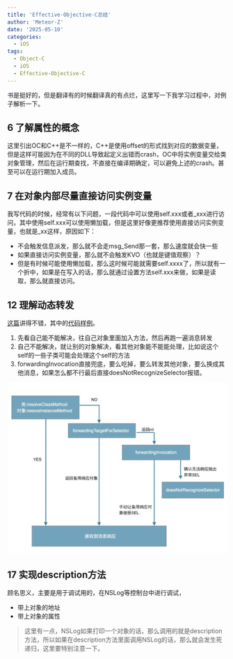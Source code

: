 ```yaml
---
title: 'Effective-Objective-C总结'
author: 'Meteor-Z'
date: '2025-05-10'
categories:
  - iOS
tags:
  - Object-C
  - iOS
  - Effective-Objective-C
---
```


书是挺好的，但是翻译有的时候翻译真的有点烂，这里写一下我学习过程中，对例子解析一下。

## 6 了解属性的概念

这里引出OC和C++是不一样的，C++是使用offset的形式找到对应的数据变量，但是这样可能因为在不同的DLL导致起定义出错而crash，OC中将实例变量交给类对象管理，然后在运行期查找，不直接在编译期确定，可以避免上述的crash。甚至可以在运行期加入成员。

## 7 在对象内部尽量直接访问实例变量

我写代码的时候，经常有以下问题，一段代码中可以使用self.xxx或者_xxx进行访问，其中使用self.xxx可以使用懒加载，但是这里好像更推荐使用直接访问实例变量，也就是_xx这样，原因如下：

- 不会触发信息派发，那么就不会走msg_Send那一套，那么速度就会快一些
- 如果直接访问实例变量，那么就不会触发KVO（也就是键值观察）？
- 但是有时候可能使用懒加载，那么这时候可能就需要self.xxxx了，所以就有一个折中，如果是在写入的话，那么就通过设置方法self.xxx来做，如果是读取，那么就直接访问。

## 12 理解动态转发

[这篇](https://juejin.cn/post/6844903600968171533)讲得不错，其中的[代码样例](https://gist.github.com/Meteor-Z/d59cfb165345779c29dfee682dcb96c8)。

1. 先看自己能不能解决，往自己对象里面加入方法，然后再跑一遍消息转发
2. 自己不能解决，就让别的对象解决，看其他对象能不能能处理，比如说这个self的一些子类可能会处理这个self的方法
3. forwardingInvocation直接兜底，要么吃掉，要么转发其他对象，要么换成其他消息，如果怎么都不行最后直接doesNotRecognizeSelector报错。

![消息转发](./消息转发.png)

## 17 实现description方法

顾名思义，主要是用于调试用的，在NSLog等控制台中进行调试，

- 带上对象的地址
- 带上对象的属性

> 这里有一点，NSLog如果打印一个对象的话，那么调用的就是description方法，所以如果在description方法里面调用NSLog的话，那么就会发生死递归，这里要特别注意一下。